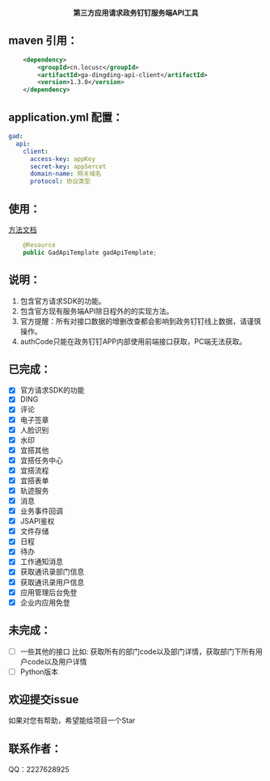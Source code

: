 <p align="center">
	<strong>第三方应用请求政务钉钉服务端API工具</strong>
</p>

## maven 引用：
```xml
    <dependency>
        <groupId>cn.locusc</groupId>
        <artifactId>ga-dingding-api-client</artifactId>
        <version>1.3.0</version>
    </dependency>
```
## application.yml 配置：
```yaml
gad:
  api:
    client:
      access-key: appKey
      secret-key: appSercet
      domain-name: 网关域名
      protocol: 协议类型
```
## 使用：
[方法文档](https://www.gad-docs.locusc.cn/)
```java
    @Resource
    public GadApiTemplate gadApiTemplate;
```
## 说明：
1. 包含官方请求SDK的功能。
2. 包含官方现有服务端API除日程外的的实现方法。
3. 官方提醒：所有对接口数据的增删改查都会影响到政务钉钉线上数据，请谨慎操作。
4. authCode只能在政务钉钉APP内部使用前端接口获取，PC端无法获取。
## 已完成：
* [x] 官方请求SDK的功能 
* [x] DING
* [x] 评论
* [x] 电子签章
* [x] 人脸识别
* [x] 水印
* [x] 宜搭其他
* [x] 宜搭任务中心
* [x] 宜搭流程
* [x] 宜搭表单
* [x] 轨迹服务
* [x] 消息
* [x] 业务事件回调
* [x] JSAPI鉴权
* [x] 文件存储
* [x] 日程
* [x] 待办
* [x] 工作通知消息
* [x] 获取通讯录部门信息
* [x] 获取通讯录用户信息
* [x] 应用管理后台免登
* [x] 企业内应用免登
## 未完成：
* [ ] 一些其他的接口 比如: 获取所有的部门code以及部门详情，获取部门下所有用户code以及用户详情
* [ ] Python版本
## 欢迎提交issue
如果对您有帮助，希望能给项目一个Star
## 联系作者：
QQ：2227628925
